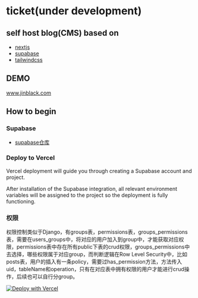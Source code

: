 <!--
 * @Author: JinBlack
 * @Date: 2024-01-23 10:31:31
 * @LastEditors: JinBlack
 * @LastEditTime: 2024-03-27 11:35:18
 * @FilePath: /promo/README.md
 * @Description: black4jin@gmail.com
 * 
 * Copyright (c) 2024 by 4tmr, All Rights Reserved. 
-->
# ticket(under development)

## self host blog(CMS) based on
- <a href="https://nextjs.org/docs" target="_blank">nextjs</a>
- <a href="https://supabase.com/" target="_blank">supabase</a>
- <a href="https://tailwindcss.com/" target="_blank">tailwindcss</a>

## DEMO
<p>
 <a href="https://www.jinblack.com" target="_blank">www.jinblack.com</a>
</p>

## How to begin

### Supabase
- <a href="https://github.com/4cola/ticket-supabase" target="_blank">supabase仓库</a>

### Deploy to Vercel

Vercel deployment will guide you through creating a Supabase account and project.

After installation of the Supabase integration, all relevant environment variables will be assigned to the project so the deployment is fully functioning.

### 权限
权限控制类似于Django，有groups表，permissions表，groups_permissions表，需要在users_groups中，将对应的用户加入到group中，才能获取对应权限，permissions表中存在所有public下表的crud权限，groups_permissions中去选择，哪些权限属于对应group，而判断逻辑在Row Level Security中，比如posts表，用户的插入有一条policy，需要过has_permission方法，方法传入uid，tableName和operation，只有在对应表中拥有权限的用户才能进行crud操作，后续也可以自行分group。

[![Deploy with Vercel](https://vercel.com/button)](https://vercel.com/new/clone?repository-url=https://github.com/4cola/ticket&project-name=ticket&repository-name=ticket)
